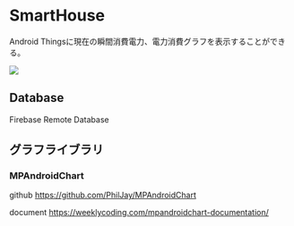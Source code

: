 # SmartHouse

Android Thingsに現在の瞬間消費電力、電力消費グラフを表示することができる。

![](https://user-images.githubusercontent.com/8417910/86208967-84806f00-bbac-11ea-802f-25e9abca7d08.png)

## Database
Firebase Remote Database

## グラフライブラリ
### MPAndroidChart

github
https://github.com/PhilJay/MPAndroidChart

document
https://weeklycoding.com/mpandroidchart-documentation/
